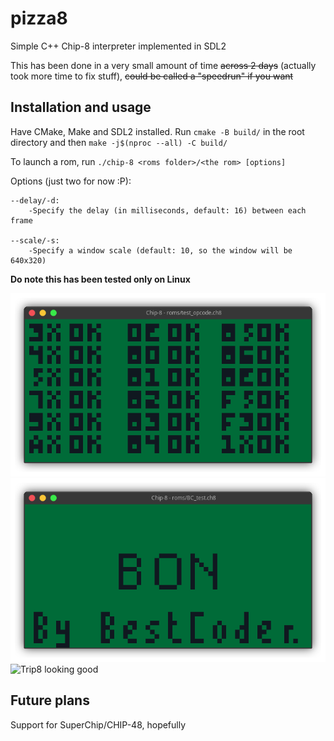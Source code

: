 # pizza8

Simple C++ Chip-8 interpreter implemented in SDL2</br>

This has been done in a very small amount of time ~~across 2 days~~ (actually took more time to fix stuff), ~~could be called a "speedrun" if you want~~</br>

## Installation and usage

Have CMake, Make and SDL2 installed. Run `cmake -B build/` in the root directory and then `make -j$(nproc --all) -C build/`</br>

To launch a rom, run `./chip-8 <roms folder>/<the rom> [options]`</br>

Options (just two for now :P):

```
--delay/-d:
    -Specify the delay (in milliseconds, default: 16) between each frame

--scale/-s:
    -Specify a window scale (default: 10, so the window will be 640x320)
```

**Do note this has been tested only on Linux**

![Corax89's test passing](opcode.png)
![BestCoder test passing](bc_test.png)
![Trip8 looking good](trip8.gif)

## Future plans

Support for SuperChip/CHIP-48, hopefully
